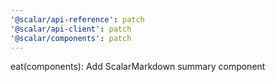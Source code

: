 ```yaml
---
'@scalar/api-reference': patch
'@scalar/api-client': patch
'@scalar/components': patch
---
```


eat(components): Add ScalarMarkdown summary component
